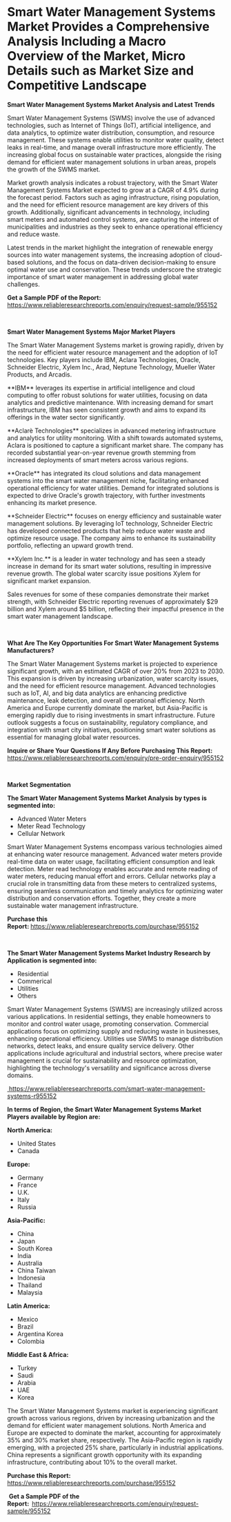 <p><h1>Smart Water Management Systems Market Provides a Comprehensive Analysis Including a Macro Overview of the Market, Micro Details such as Market Size and Competitive Landscape</h1></p><p><strong>Smart Water Management Systems Market Analysis and Latest Trends</strong></p>
<p><p>Smart Water Management Systems (SWMS) involve the use of advanced technologies, such as Internet of Things (IoT), artificial intelligence, and data analytics, to optimize water distribution, consumption, and resource management. These systems enable utilities to monitor water quality, detect leaks in real-time, and manage overall infrastructure more efficiently. The increasing global focus on sustainable water practices, alongside the rising demand for efficient water management solutions in urban areas, propels the growth of the SWMS market.</p><p>Market growth analysis indicates a robust trajectory, with the Smart Water Management Systems Market expected to grow at a CAGR of 4.9% during the forecast period. Factors such as aging infrastructure, rising population, and the need for efficient resource management are key drivers of this growth. Additionally, significant advancements in technology, including smart meters and automated control systems, are capturing the interest of municipalities and industries as they seek to enhance operational efficiency and reduce waste.</p><p>Latest trends in the market highlight the integration of renewable energy sources into water management systems, the increasing adoption of cloud-based solutions, and the focus on data-driven decision-making to ensure optimal water use and conservation. These trends underscore the strategic importance of smart water management in addressing global water challenges.</p></p>
<p><strong>Get a Sample PDF of the Report:&nbsp;</strong> <a href="https://www.reliableresearchreports.com/enquiry/request-sample/955152?utm_campaign=116&utm_medium=2&utm_source=Github&utm_content=ia&utm_term=18042025&utm_id=smart-water-management-systems">https://www.reliableresearchreports.com/enquiry/request-sample/955152</a></p>
<p>&nbsp;</p>
<p><strong>Smart Water Management Systems Major Market Players</strong></p>
<p><p>The Smart Water Management Systems market is growing rapidly, driven by the need for efficient water resource management and the adoption of IoT technologies. Key players include IBM, Aclara Technologies, Oracle, Schneider Electric, Xylem Inc., Arad, Neptune Technology, Mueller Water Products, and Arcadis.</p><p>**IBM** leverages its expertise in artificial intelligence and cloud computing to offer robust solutions for water utilities, focusing on data analytics and predictive maintenance. With increasing demand for smart infrastructure, IBM has seen consistent growth and aims to expand its offerings in the water sector significantly.</p><p>**Aclarè Technologies** specializes in advanced metering infrastructure and analytics for utility monitoring. With a shift towards automated systems, Aclara is positioned to capture a significant market share. The company has recorded substantial year-on-year revenue growth stemming from increased deployments of smart meters across various regions.</p><p>**Oracle** has integrated its cloud solutions and data management systems into the smart water management niche, facilitating enhanced operational efficiency for water utilities. Demand for integrated solutions is expected to drive Oracle's growth trajectory, with further investments enhancing its market presence.</p><p>**Schneider Electric** focuses on energy efficiency and sustainable water management solutions. By leveraging IoT technology, Schneider Electric has developed connected products that help reduce water waste and optimize resource usage. The company aims to enhance its sustainability portfolio, reflecting an upward growth trend.</p><p>**Xylem Inc.** is a leader in water technology and has seen a steady increase in demand for its smart water solutions, resulting in impressive revenue growth. The global water scarcity issue positions Xylem for significant market expansion.</p><p>Sales revenues for some of these companies demonstrate their market strength, with Schneider Electric reporting revenues of approximately $29 billion and Xylem around $5 billion, reflecting their impactful presence in the smart water management landscape.</p></p>
<p>&nbsp;</p>
<p><strong>What Are The Key Opportunities For Smart Water Management Systems Manufacturers?</strong></p>
<p><p>The Smart Water Management Systems market is projected to experience significant growth, with an estimated CAGR of over 20% from 2023 to 2030. This expansion is driven by increasing urbanization, water scarcity issues, and the need for efficient resource management. Advanced technologies such as IoT, AI, and big data analytics are enhancing predictive maintenance, leak detection, and overall operational efficiency. North America and Europe currently dominate the market, but Asia-Pacific is emerging rapidly due to rising investments in smart infrastructure. Future outlook suggests a focus on sustainability, regulatory compliance, and integration with smart city initiatives, positioning smart water solutions as essential for managing global water resources.</p></p>
<p><strong>Inquire or Share Your Questions If Any Before Purchasing This Report:</strong> <a href="https://www.reliableresearchreports.com/enquiry/pre-order-enquiry/955152?utm_campaign=116&utm_medium=2&utm_source=Github&utm_content=ia&utm_term=18042025&utm_id=smart-water-management-systems">https://www.reliableresearchreports.com/enquiry/pre-order-enquiry/955152</a></p>
<p>&nbsp;</p>
<p><strong>Market Segmentation</strong></p>
<p><strong>The Smart Water Management Systems Market Analysis by types is segmented into:</strong></p>
<p><ul><li>Advanced Water Meters</li><li>Meter Read Technology</li><li>Cellular Network</li></ul></p>
<p><p>Smart Water Management Systems encompass various technologies aimed at enhancing water resource management. Advanced water meters provide real-time data on water usage, facilitating efficient consumption and leak detection. Meter read technology enables accurate and remote reading of water meters, reducing manual effort and errors. Cellular networks play a crucial role in transmitting data from these meters to centralized systems, ensuring seamless communication and timely analytics for optimizing water distribution and conservation efforts. Together, they create a more sustainable water management infrastructure.</p></p>
<p><strong>Purchase this Report:&nbsp;</strong><a href="https://www.reliableresearchreports.com/purchase/955152?utm_campaign=116&utm_medium=2&utm_source=Github&utm_content=ia&utm_term=18042025&utm_id=smart-water-management-systems">https://www.reliableresearchreports.com/purchase/955152</a></p>
<p>&nbsp;</p>
<p><strong>The Smart Water Management Systems Market Industry Research by Application is segmented into:</strong></p>
<p><ul><li>Residential</li><li>Commerical</li><li>Utilities</li><li>Others</li></ul></p>
<p><p>Smart Water Management Systems (SWMS) are increasingly utilized across various applications. In residential settings, they enable homeowners to monitor and control water usage, promoting conservation. Commercial applications focus on optimizing supply and reducing waste in businesses, enhancing operational efficiency. Utilities use SWMS to manage distribution networks, detect leaks, and ensure quality service delivery. Other applications include agricultural and industrial sectors, where precise water management is crucial for sustainability and resource optimization, highlighting the technology's versatility and significance across diverse domains.</p></p>
<p><a href="https://www.reliableresearchreports.com/smart-water-management-systems-r955152?utm_campaign=116&utm_medium=2&utm_source=Github&utm_content=ia&utm_term=18042025&utm_id=smart-water-management-systems">&nbsp;https://www.reliableresearchreports.com/smart-water-management-systems-r955152</a></p>
<p><strong>In terms of Region, the Smart Water Management Systems Market Players available by Region are:</strong></p>
<p>
    <p> <strong> North America: </strong>
        <ul>
            <li>United States</li>
            <li>Canada</li>
        </ul>
        </p> 
    <p> <strong> Europe: </strong>
        <ul>
            <li>Germany</li>
            <li>France</li>
            <li>U.K.</li>
            <li>Italy</li>
            <li>Russia</li>
        </ul>
        </p> 
    <p> <strong> Asia-Pacific: </strong>
        <ul>
            <li>China</li>
            <li>Japan</li>
            <li>South Korea</li>
            <li>India</li>
            <li>Australia</li>
            <li>China Taiwan</li>
            <li>Indonesia</li>
            <li>Thailand</li>
            <li>Malaysia</li>
        </ul>
        </p> 
    <p> <strong> Latin America: </strong>
        <ul>
            <li>Mexico</li>
            <li>Brazil</li>
            <li>Argentina Korea</li>
            <li>Colombia</li>
        </ul>
        </p> 
    <p> <strong> Middle East & Africa: </strong>
        <ul>
            <li>Turkey</li>
            <li>Saudi</li>
            <li>Arabia</li>
            <li>UAE</li>
            <li>Korea</li>
        </ul>
    </p>
    </p>
<p><p>The Smart Water Management Systems market is experiencing significant growth across various regions, driven by increasing urbanization and the demand for efficient water management solutions. North America and Europe are expected to dominate the market, accounting for approximately 35% and 30% market share, respectively. The Asia-Pacific region is rapidly emerging, with a projected 25% share, particularly in industrial applications. China represents a significant growth opportunity with its expanding infrastructure, contributing about 10% to the overall market.</p></p>
<p><strong>Purchase this Report: </strong><a href="https://www.reliableresearchreports.com/purchase/955152?utm_campaign=116&utm_medium=2&utm_source=Github&utm_content=ia&utm_term=18042025&utm_id=smart-water-management-systems">https://www.reliableresearchreports.com/purchase/955152</a></p>
<p>&nbsp;<strong>Get a Sample PDF of the Report:&nbsp;&nbsp;</strong><a href="https://www.reliableresearchreports.com/enquiry/request-sample/955152?utm_campaign=116&utm_medium=2&utm_source=Github&utm_content=ia&utm_term=18042025&utm_id=smart-water-management-systems">https://www.reliableresearchreports.com/enquiry/request-sample/955152</a></p>
<p><strong></strong></p>
<p><p></p><p></p><p></p></p>